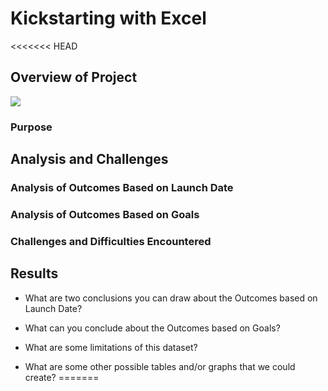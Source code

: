 # Kickstarting with Excel

<<<<<<< HEAD
## Overview of Project
![](https://github.com/c3crocks/kickstarter/tree/main/Resources/Outcomes_vs_Goals.png?raw=true)
### Purpose

## Analysis and Challenges

### Analysis of Outcomes Based on Launch Date

### Analysis of Outcomes Based on Goals

### Challenges and Difficulties Encountered

## Results

- What are two conclusions you can draw about the Outcomes based on Launch Date?

- What can you conclude about the Outcomes based on Goals?

- What are some limitations of this dataset?

- What are some other possible tables and/or graphs that we could create?
=======
